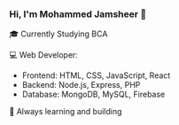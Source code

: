 ### Hi, I'm Mohammed Jamsheer 👋

🎓 Currently Studying BCA 

💻 Web Developer:
- Frontend: HTML, CSS, JavaScript, React
- Backend: Node.js, Express, PHP
- Database: MongoDB, MySQL, Firebase

🌱 Always learning and building

